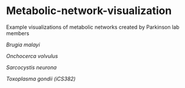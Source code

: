 # Metabolic-network-visualization
Example visualizations of metabolic networks created by Parkinson lab members

*Brugia malayi*

*Onchocerca volvulus*

*Sarcocystis neurona*

*Toxoplasma gondii (iCS382)*